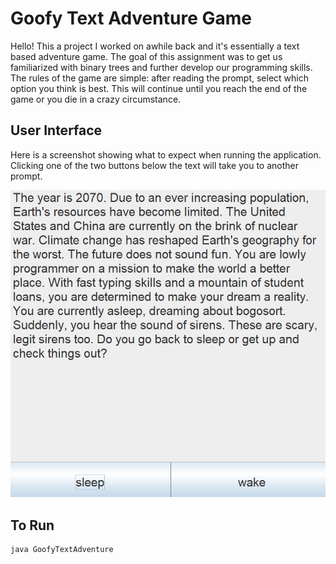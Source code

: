 # Goofy Text Adventure Game
Hello! This a project I worked on awhile back and it's essentially a text based adventure game. The goal of this 
assignment was to get us familiarized with binary trees and further develop our programming skills. The rules of the
game are simple: after reading the prompt, select which option you think is best. This will continue until you reach
the end of the game or you die in a crazy circumstance.
## User Interface
Here is a screenshot showing what to expect when running the application. Clicking one of the two buttons below the
text will take you to another prompt. 

![Screenshot](Screenshot.PNG)
## To Run
    java GoofyTextAdventure